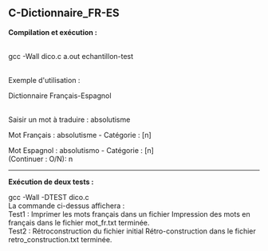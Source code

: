 C-Dictionnaire_FR-ES  
-------------------------------
  
__Compilation et exécution :__  
<br>
  
gcc -Wall dico.c
a.out echantillon-test  

<br>
Exemple d'utilisation :
<br>

Dictionnaire Français-Espagnol  
<br>

Saisir un mot à traduire :
absolutisme

Mot Français : absolutisme - Catégorie : [n]

Mot Espagnol : absolutismo - Catégorie : [n]
<br>
(Continuer : O/N):
n

-------------------------------
__Exécution de deux tests :__
<br>

gcc -Wall -DTEST dico.c
<br>
La commande ci-dessus affichera :
<br>
Test1 : Imprimer les mots français dans un fichier
Impression des mots en français dans le fichier mot_fr.txt terminée.
<br>
Test2 : Rétroconstruction du fichier initial
Rétro-construction dans le fichier retro_construction.txt terminée.
